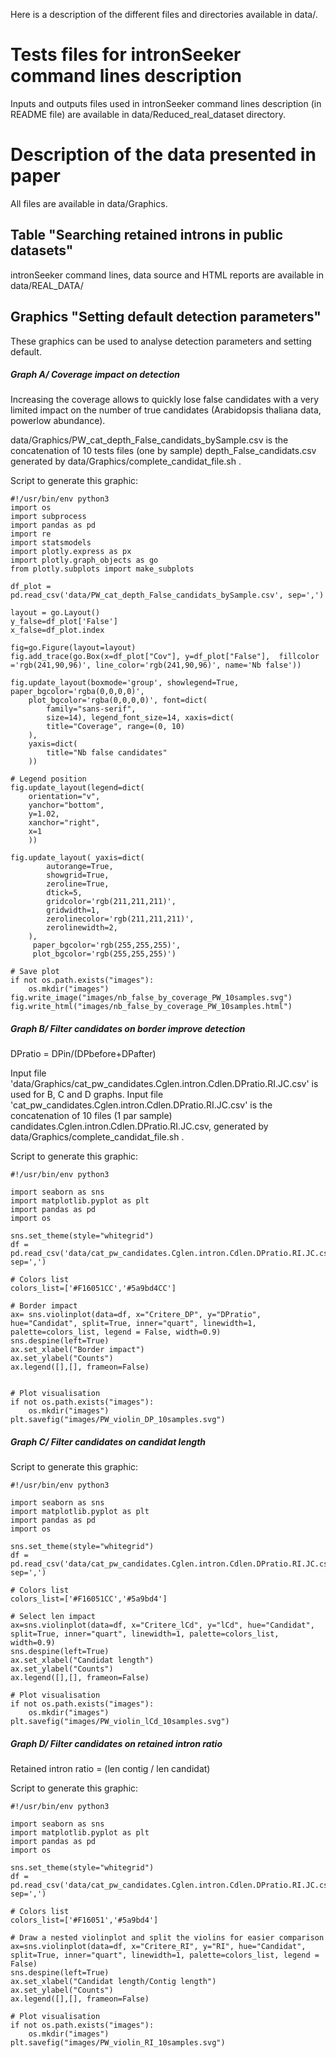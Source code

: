 Here is a description of the different files and directories available in data/.

# Tests files for intronSeeker command lines description

Inputs and outputs files used in intronSeeker command lines description (in README file) are available in data/Reduced_real_dataset directory.

# Description of the data presented in paper

All files are available in data/Graphics.

## Table "Searching retained introns in public datasets"

intronSeeker command lines, data source and HTML reports are available in data/REAL_DATA/

## Graphics "Setting default detection parameters"

These graphics can be used to analyse detection parameters and setting default.

##### Graph A/ Coverage impact on detection

Increasing the coverage allows to quickly lose false candidates with a very limited impact on the number of true candidates (Arabidopsis thaliana data, powerlow abundance).

data/Graphics/PW_cat_depth_False_candidats_bySample.csv is the concatenation of 10 tests files (one by sample) depth_False_candidats.csv generated by data/Graphics/complete_candidat_file.sh .

Script to generate this graphic:

```
#!/usr/bin/env python3
import os
import subprocess
import pandas as pd
import re
import statsmodels
import plotly.express as px
import plotly.graph_objects as go
from plotly.subplots import make_subplots

df_plot = pd.read_csv('data/PW_cat_depth_False_candidats_bySample.csv', sep=',')

layout = go.Layout() 
y_false=df_plot['False']
x_false=df_plot.index
	
fig=go.Figure(layout=layout) 
fig.add_trace(go.Box(x=df_plot["Cov"], y=df_plot["False"],  fillcolor ='rgb(241,90,96)', line_color='rgb(241,90,96)', name='Nb false'))
                    
fig.update_layout(boxmode='group', showlegend=True, paper_bgcolor='rgba(0,0,0,0)',
    plot_bgcolor='rgba(0,0,0,0)', font=dict(
        family="sans-serif",
        size=14), legend_font_size=14, xaxis=dict(
        title="Coverage", range=(0, 10)
    ),
    yaxis=dict(
        title="Nb false candidates"
    ))

# Legend position
fig.update_layout(legend=dict(
    orientation="v",
    yanchor="bottom",
    y=1.02,
    xanchor="right",
    x=1
    ))
    
fig.update_layout( yaxis=dict(
        autorange=True,
        showgrid=True,
        zeroline=True,
        dtick=5,
        gridcolor='rgb(211,211,211)',
        gridwidth=1,
        zerolinecolor='rgb(211,211,211)',
        zerolinewidth=2,
    ),
     paper_bgcolor='rgb(255,255,255)',
     plot_bgcolor='rgb(255,255,255)')

# Save plot     
if not os.path.exists("images"):
    os.mkdir("images")
fig.write_image("images/nb_false_by_coverage_PW_10samples.svg")
fig.write_html("images/nb_false_by_coverage_PW_10samples.html")
```

##### Graph B/ Filter candidates on border improve detection

DPratio = DPin/(DPbefore+DPafter)

Input file 'data/Graphics/cat_pw_candidates.Cglen.intron.Cdlen.DPratio.RI.JC.csv' is used for B, C and D graphs.
Input file 'cat_pw_candidates.Cglen.intron.Cdlen.DPratio.RI.JC.csv' is the concatenation of 10 files (1 par sample) candidates.Cglen.intron.Cdlen.DPratio.RI.JC.csv, generated by data/Graphics/complete_candidat_file.sh .

Script to generate this graphic:

```
#!/usr/bin/env python3

import seaborn as sns
import matplotlib.pyplot as plt
import pandas as pd
import os

sns.set_theme(style="whitegrid")
df = pd.read_csv('data/cat_pw_candidates.Cglen.intron.Cdlen.DPratio.RI.JC.csv', sep=',')

# Colors list
colors_list=['#F16051CC','#5a9bd4CC']

# Border impact
ax= sns.violinplot(data=df, x="Critere_DP", y="DPratio", hue="Candidat", split=True, inner="quart", linewidth=1, palette=colors_list, legend = False, width=0.9)
sns.despine(left=True)
ax.set_xlabel("Border impact")
ax.set_ylabel("Counts")
ax.legend([],[], frameon=False)


# Plot visualisation
if not os.path.exists("images"):
    os.mkdir("images")
plt.savefig("images/PW_violin_DP_10samples.svg")
```

##### Graph C/ Filter candidates on candidat length

Script to generate this graphic:

```
#!/usr/bin/env python3

import seaborn as sns
import matplotlib.pyplot as plt
import pandas as pd
import os

sns.set_theme(style="whitegrid")
df = pd.read_csv('data/cat_pw_candidates.Cglen.intron.Cdlen.DPratio.RI.JC.csv', sep=',')

# Colors list
colors_list=['#F16051CC','#5a9bd4']

# Select len impact
ax=sns.violinplot(data=df, x="Critere_lCd", y="lCd", hue="Candidat", split=True, inner="quart", linewidth=1, palette=colors_list, width=0.9)
sns.despine(left=True)
ax.set_xlabel("Candidat length")
ax.set_ylabel("Counts")
ax.legend([],[], frameon=False)

# Plot visualisation
if not os.path.exists("images"):
    os.mkdir("images")
plt.savefig("images/PW_violin_lCd_10samples.svg")
```

##### Graph D/ Filter candidates on retained intron ratio

Retained intron ratio = (len contig / len candidat)

Script to generate this graphic:

```
#!/usr/bin/env python3

import seaborn as sns
import matplotlib.pyplot as plt
import pandas as pd
import os

sns.set_theme(style="whitegrid")
df = pd.read_csv('data/cat_pw_candidates.Cglen.intron.Cdlen.DPratio.RI.JC.csv', sep=',')

# Colors list
colors_list=['#F16051','#5a9bd4']

# Draw a nested violinplot and split the violins for easier comparison
ax=sns.violinplot(data=df, x="Critere_RI", y="RI", hue="Candidat", split=True, inner="quart", linewidth=1, palette=colors_list, legend = False)
sns.despine(left=True)
ax.set_xlabel("Candidat length/Contig length")
ax.set_ylabel("Counts")
ax.legend([],[], frameon=False)

# Plot visualisation
if not os.path.exists("images"):
    os.mkdir("images")
plt.savefig("images/PW_violin_RI_10samples.svg")
```